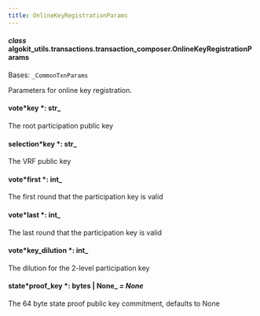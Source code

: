 ```yaml
---
title: OnlineKeyRegistrationParams
---
```


#### _class_ algokit_utils.transactions.transaction_composer.OnlineKeyRegistrationParams

Bases: `_CommonTxnParams`

Parameters for online key registration.

#### vote*key *: str\_

The root participation public key

#### selection*key *: str\_

The VRF public key

#### vote*first *: int\_

The first round that the participation key is valid

#### vote*last *: int\_

The last round that the participation key is valid

#### vote*key_dilution *: int\_

The dilution for the 2-level participation key

#### state*proof_key *: bytes | None\_ _= None_

The 64 byte state proof public key commitment, defaults to None
